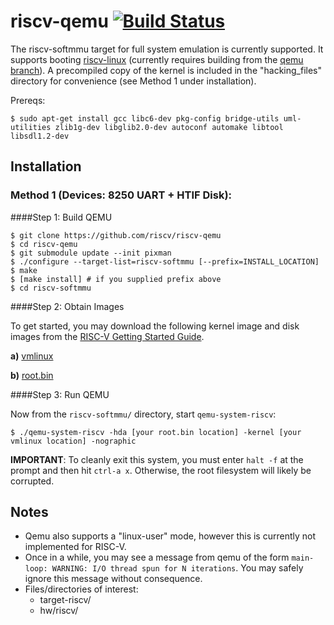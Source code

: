 riscv-qemu [![Build Status](https://travis-ci.org/riscv/riscv-qemu.svg?branch=master)](https://travis-ci.org/riscv/riscv-qemu)
=========

The riscv-softmmu target for full system emulation is currently supported. 
It supports booting [riscv-linux] \(currently requires building from the 
[qemu branch]\). A precompiled copy of the kernel is included in the 
"hacking_files" directory for convenience (see Method 1 under installation).

Prereqs:

    $ sudo apt-get install gcc libc6-dev pkg-config bridge-utils uml-utilities zlib1g-dev libglib2.0-dev autoconf automake libtool libsdl1.2-dev

Installation 
--------------

### Method 1 \(Devices: 8250 UART + HTIF Disk\): 

####Step 1: Build QEMU

    $ git clone https://github.com/riscv/riscv-qemu
    $ cd riscv-qemu
    $ git submodule update --init pixman
    $ ./configure --target-list=riscv-softmmu [--prefix=INSTALL_LOCATION]
    $ make
    $ [make install] # if you supplied prefix above
    $ cd riscv-softmmu

####Step 2: Obtain Images

To get started, you may download the following kernel image and disk images from
the [RISC-V Getting Started Guide](http://riscv.org/getting-started.html).

**a)** [vmlinux](http://riscv.org/qemu/vmlinux)

**b)** [root.bin](http://riscv.org/qemu/root.bin)


####Step 3: Run QEMU

Now from the `riscv-softmmu/` directory, start `qemu-system-riscv`:

    $ ./qemu-system-riscv -hda [your root.bin location] -kernel [your vmlinux location] -nographic

**IMPORTANT**: To cleanly exit this system, you must enter `halt -f` at the prompt
and then hit `ctrl-a x`. Otherwise, the root filesystem will likely be corrupted.

Notes
-----

- Qemu also supports a "linux-user" mode, however this is currently not implemented for RISC-V.
- Once in a while, you may see a message from qemu of the form `main-loop: WARNING: I/O thread spun for N iterations`. You may safely ignore this message without consequence.
- Files/directories of interest:
  - target-riscv/
  - hw/riscv/

[riscv-linux]:https://github.com/riscv/riscv-linux
[qemu branch]:https://github.com/riscv/riscv-linux/tree/qemu

